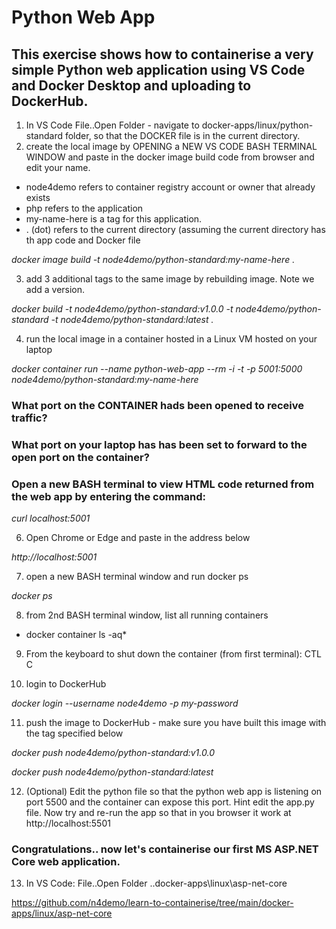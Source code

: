 # Python Web App
## This exercise shows how to containerise a very simple Python web application using VS Code and Docker Desktop and uploading to DockerHub. 

1. In VS Code File..Open Folder - navigate to docker-apps/linux/python-standard folder, so that the DOCKER file is in the current directory. 
2. create the local image by OPENING a NEW VS CODE BASH TERMINAL WINDOW and paste in the docker image build code from browser and edit your name.

- node4demo refers to container registry account or owner that already exists
- php refers to the application 
- my-name-here is a tag for this application. 
- . (dot) refers to the current directory (assuming the current directory has th app code and Docker file

*docker image build -t node4demo/python-standard:my-name-here .*

3. add 3 additional tags to the same image by rebuilding image. Note we add a version.

*docker build -t node4demo/python-standard:v1.0.0 -t node4demo/python-standard -t node4demo/python-standard:latest .*

4. run the local image in a container hosted in a Linux VM hosted on your laptop

*docker container run --name python-web-app --rm -i -t -p 5001:5000 node4demo/python-standard:my-name-here*

### What port on the CONTAINER hads been opened to receive traffic?

### What port on your laptop has has been set to forward to the open port on the container?

### Open a new BASH terminal to view HTML code returned from the web app by entering the command:

*curl localhost:5001*

6. Open Chrome or Edge and paste in the address below

*http://localhost:5001*

7. open a new BASH terminal window and run docker ps

*docker ps*

8. from 2nd BASH terminal window, list all running containers

* docker container ls -aq*

9. From the keyboard to shut down the container (from first terminal): CTL C 

10. login to DockerHub

*docker login --username node4demo -p my-password*

11. push the image to DockerHub - make sure you have built this image with the tag specified below

*docker push node4demo/python-standard:v1.0.0*

*docker push node4demo/python-standard:latest*

12. (Optional) Edit the python file so that the python web app is listening on port 5500 and the container can expose this port. Hint edit the app.py file. Now try and re-run the app so that in you browser it work at http://localhost:5501

### Congratulations.. now let's containerise our first MS ASP.NET Core web application.

13. In VS Code: File..Open Folder ..docker-apps\linux\asp-net-core

https://github.com/n4demo/learn-to-containerise/tree/main/docker-apps/linux/asp-net-core
